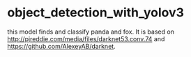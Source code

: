 # object_detection_with_yolov3
this model finds and classify panda and fox. It is based on http://pjreddie.com/media/files/darknet53.conv.74 and https://github.com/AlexeyAB/darknet.
